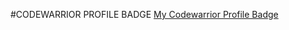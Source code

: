 #CODEWARRIOR PROFILE BADGE
[My Codewarrior Profile Badge](https://www.codewars.com/users/SVENTRIPIKAL/badges/small)

